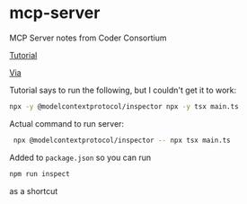 # mcp-server

MCP Server notes from Coder Consortium

[Tutorial](https://dev.to/debs_obrien/building-your-first-mcp-server-a-beginners-tutorial-5fag)

[Via](https://www.sacswe.org/)

Tutorial says to run the following, but I couldn't get it to work:
```bash
npx -y @modelcontextprotocol/inspector npx -y tsx main.ts 
```


Actual command to run server:
```bash
 npx @modelcontextprotocol/inspector -- npx tsx main.ts
 ```

 Added to `package.json` so you can run 
 ```bash
 npm run inspect
 ```
 as a shortcut

